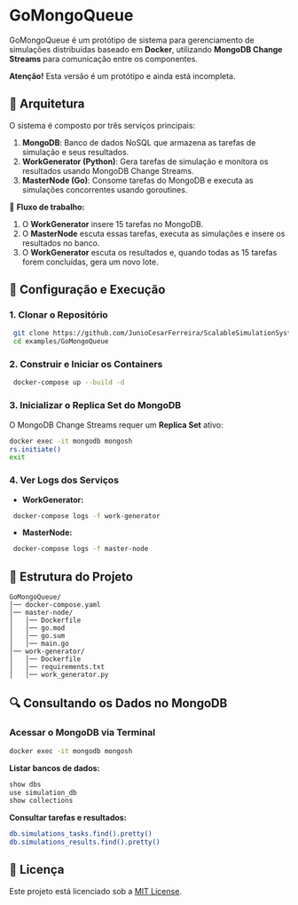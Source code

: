 # GoMongoQueue

GoMongoQueue é um protótipo de sistema para gerenciamento de simulações distribuídas baseado em **Docker**, utilizando **MongoDB Change Streams** para comunicação entre os componentes.

**Atenção!** Esta versão é um protótipo e ainda está incompleta.

## 📌 Arquitetura
O sistema é composto por três serviços principais:

1. **MongoDB**: Banco de dados NoSQL que armazena as tarefas de simulação e seus resultados.
2. **WorkGenerator (Python)**: Gera tarefas de simulação e monitora os resultados usando MongoDB Change Streams.
3. **MasterNode (Go)**: Consome tarefas do MongoDB e executa as simulações concorrentes usando goroutines.

📜 **Fluxo de trabalho:**
1. O **WorkGenerator** insere 15 tarefas no MongoDB.
2. O **MasterNode** escuta essas tarefas, executa as simulações e insere os resultados no banco.
3. O **WorkGenerator** escuta os resultados e, quando todas as 15 tarefas forem concluídas, gera um novo lote.

## 🚀 Configuração e Execução
### **1. Clonar o Repositório**
```sh
 git clone https://github.com/JunioCesarFerreira/ScalableSimulationSystem
 cd examples/GoMongoQueue
```

### **2. Construir e Iniciar os Containers**
```sh
 docker-compose up --build -d
```

### **3. Inicializar o Replica Set do MongoDB**
O MongoDB Change Streams requer um **Replica Set** ativo:
```sh
docker exec -it mongodb mongosh
rs.initiate()
exit
```

### **4. Ver Logs dos Serviços**
- **WorkGenerator:**
```sh
 docker-compose logs -f work-generator
```
- **MasterNode:**
```sh
 docker-compose logs -f master-node
```

## 📂 Estrutura do Projeto
```
GoMongoQueue/
│── docker-compose.yaml
│── master-node/
│   │── Dockerfile
│   │── go.mod
│   │── go.sum
│   │── main.go
│── work-generator/
│   │── Dockerfile
│   │── requirements.txt
│   │── work_generator.py
```

## 🔍 Consultando os Dados no MongoDB
### **Acessar o MongoDB via Terminal**
```sh
docker exec -it mongodb mongosh
```
**Listar bancos de dados:**
```sh
show dbs
use simulation_db
show collections
```
**Consultar tarefas e resultados:**
```sh
db.simulations_tasks.find().pretty()
db.simulations_results.find().pretty()
```

## 📜 Licença
Este projeto está licenciado sob a [MIT License](../../LICENSE).

